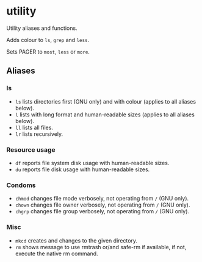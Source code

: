 utility
=======

Utility aliases and functions.

Adds colour to `ls`, `grep` and `less`.

Sets PAGER to `most`, `less` or `more`.

Aliases
-------

### ls

  * `ls` lists directories first (GNU only) and with colour (applies to all aliases below).
  * `l` lists with long format and human-readable sizes (applies to all aliases below).
  * `ll`  lists all files.
  * `lr` lists recursively.

### Resource usage

  * `df` reports file system disk usage with human-readable sizes.
  * `du` reports file disk usage with human-readable sizes.

### Condoms

  * `chmod` changes file mode verbosely, not operating from `/` (GNU only).
  * `chown` changes file owner verbosely, not operating from `/` (GNU only).
  * `chgrp` changes file group verbosely, not operating from `/` (GNU only).

### Misc

  * `mkcd` creates and changes to the given directory.
  * `rm` shows message to use rmtrash or/and safe-rm if available, if not, execute the native rm command.
